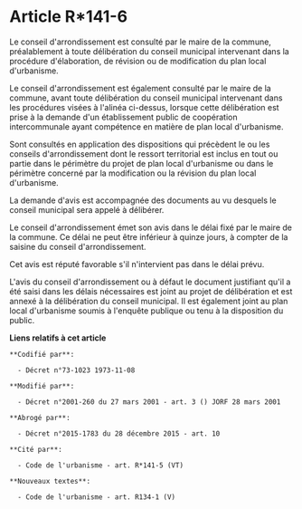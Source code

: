 # Article R*141-6

Le conseil d'arrondissement est consulté par le maire de la commune, préalablement à toute délibération du conseil municipal
intervenant dans la procédure d'élaboration, de révision ou de modification du plan local d'urbanisme.

Le conseil d'arrondissement est également consulté par le maire de la commune, avant toute délibération du conseil municipal
intervenant dans les procédures visées à l'alinéa ci-dessus, lorsque cette délibération est prise à la demande d'un
établissement public de coopération intercommunale ayant compétence en matière de plan local d'urbanisme.

Sont consultés en application des dispositions qui précèdent le ou les conseils d'arrondissement dont le ressort territorial
est inclus en tout ou partie dans le périmètre du projet de plan local d'urbanisme ou dans le périmètre concerné par la
modification ou la révision du plan local d'urbanisme.

La demande d'avis est accompagnée des documents au vu desquels le conseil municipal sera appelé à délibérer.

Le conseil d'arrondissement émet son avis dans le délai fixé par le maire de la commune. Ce délai ne peut être inférieur à
quinze jours, à compter de la saisine du conseil d'arrondissement.

Cet avis est réputé favorable s'il n'intervient pas dans le délai prévu.

L'avis du conseil d'arrondissement ou à défaut le document justifiant qu'il a été saisi dans les délais nécessaires est joint
au projet de délibération et est annexé à la délibération du conseil municipal. Il est également joint au plan local
d'urbanisme soumis à l'enquête publique ou tenu à la disposition du public.

**Liens relatifs à cet article**

	**Codifié par**:

	  - Décret n°73-1023 1973-11-08

	**Modifié par**:

	  - Décret n°2001-260 du 27 mars 2001 - art. 3 () JORF 28 mars 2001

	**Abrogé par**:

	  - Décret n°2015-1783 du 28 décembre 2015 - art. 10

	**Cité par**:

	  - Code de l'urbanisme - art. R*141-5 (VT)

	**Nouveaux textes**:

	  - Code de l'urbanisme - art. R134-1 (V)
